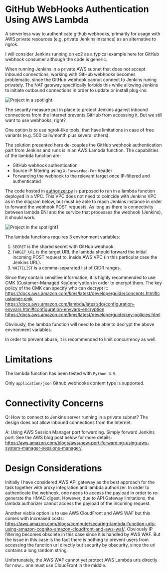 # GitHub WebHooks Authentication Using AWS Lambda
A serverless way to authenticate github webhooks, primarily for usage with AWS private resources (e.g. private Jenkins instance) as an alternative to ngrok.

I will consider Jenkins running on ec2 as a typical example here for GitHub webhook consumer although the code is generic.

When running Jenkins in a private AWS subnet that does not accept inbound connections, working with GitHub webhooks becomes problematic, since the GitHub webhook cannot connect to Jenkins runing privately. The NAT gateway specifically forbids this while allowing Jenkins to initiate outbound connections in order to update or install plug-ins:

![Project in a spotlight](https://github.com/lepadatu/aws-github-webhook-authentification/assets/16731864/92de8a2a-2b7f-496e-a2a2-dcf68ab652fd)

The security measure put in place to protect Jenkins against inbound connections from the Internet prevents GitHub from accessing it. But we still want to use webhooks, right?

One option is to use ngrok-like tools, that have limitations in case of free variants (e.g. 500 calls/month plus several others).

The solution presented here de-couples the GitHub webhook authentication part from Jenkins and runs is in an AWS Lambda function. The capabilities of the lambda function are:

- GitHub webhook authentication
- Source IP filtering using `X-Forwarded-For` header
- Forwarding the webhook to the relevant target once IP-filtered and authenticated

The code hosted in [authorizer.py](authorizer.py) is purposed to run in a lambda function deployed in a VPC. This VPC does not need to coincide with Jenkins VPC as in the diagram below, but must be able to reach Jenkins instance in order to forward the webhook POST requests. As long as there is connectivity between lambda ENI and the service that processes the webhook (Jenkins), it should work.

![Project in the spotlight1](https://github.com/lepadatu/aws-github-webhook-authentification/assets/16731864/abf32bfa-7877-4e44-80a9-89488d836089)


The lambda functions requires 3 environment variables:
1. `SECRET` is the shared secret with GitHub webhook.
2. `TARGET_URL` is the target URL the lambda should forward the initial incoming POST request to, inside AWS VPC (in this particular case the Jenkins URL).
3. `WHITELIST` is a comma-separated list of CIDR ranges.

Since they contain sensitive information, it is highly recommended to use CMK (Customer-Managed Key)encryption in order to encrypt them. The key policy of the CMK can specify who can decrypt it:
https://docs.aws.amazon.com/kms/latest/developerguide/concepts.html#customer-cmk
https://docs.aws.amazon.com/lambda/latest/dg/configuration-envvars.html#configuration-envvars-encryption
https://docs.aws.amazon.com/kms/latest/developerguide/key-policies.html

Obviously, the lambda function will need to be able to decrypt the above environment variables.

In order to prevent abuse, it is recommended to limit concurrency as well.

# Limitations

The lambda function has been tested with `Python 3.9`.

Only `application/json` Github webhooks content type is supported.

# Connectivity Concerns
Q: How to connect to Jenkins server running in a private subnet? The design does not allow inbound connections from the Internet.

A: Using AWS Session Manager port forwarding. Simply forward Jenkins port. See the AWS blog post below for more details:
https://aws.amazon.com/blogs/aws/new-port-forwarding-using-aws-system-manager-sessions-manager/


# Design Considerations
Initially I have considered AWS API gateway as the best approach for the task together with proxy integration and lambda authorizer. In order to authenticate the webhook, one needs to access the payload in order to re-generate the HMAC digest. However, due to API Gateway limitations, the lambda authorizer cannot access the payload of the incoming request. 

Another viable option is to use AWS CloudFront and AWS WAF but this comes with increased costs: https://aws.amazon.com/blogs/compute/securing-lambda-function-urls-using-amazon-cognito-amazon-cloudfront-and-aws-waf/. Obviously IP filtering becomes obsolete in this case since it is handled by AWS WAF. But the issue in this case is the fact there is nothing to prevent users from accessing the function url directly but security by obscurity, since the url contains a long random string.

Unfortunately, the AWS WAF cannot yet protect AWS Lambda urls directly for now... one must use CloudFront in the middle.
